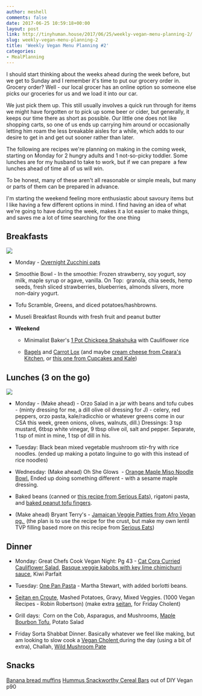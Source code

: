 ```yaml
---
author: meshell
comments: false
date: 2017-06-25 10:59:18+00:00
layout: post
link: http://tinyhuman.house/2017/06/25/weekly-vegan-menu-planning-2/
slug: weekly-vegan-menu-planning-2
title: 'Weekly Vegan Menu Planning #2'
categories:
- MealPlanning
---
```


I should start thinking about the weeks ahead during the week before, but we get to Sunday and I remember it's time to put our grocery order in. Grocery order? Well - our local grocer has an online option so someone else picks our groceries for us and we load it into our car.

We just pick them up. This still usually involves a quick run through for items we might have forgotten or to pick up some beer or cider, but generally, it keeps our time there as short as possible. Our little one does not like shopping carts, so one of us ends up carrying him around or occasionally letting him roam the less breakable aisles for a while, which adds to our desire to get in and get out sooner rather than later.

The following are recipes we're planning on making in the coming week, starting on Monday for 2 hungry adults and 1 not-so-picky toddler. Some lunches are for my husband to take to work, but if we can prepare  a few lunches ahead of time all of us will win.

To be honest, many of these aren't all reasonable or simple meals, but many or parts of them can be prepared in advance.

I'm starting the weekend feeling more enthusiastic about savoury items but I like having a few different options in mind. I find having an idea of what we're going to have during the week, makes it a lot easier to make things, and saves me a lot of time searching for the one thing


## Breakfasts


![](http://tinyhuman.house/wp-content/uploads/2017/06/chickpea-shakshuka-300x240.jpg)




  * Monday - [Overnight Zucchini oats](http://www.hummusapien.com/banana-zucchini-overnight-oats/)


  * Smoothie Bowl - In the smoothie: Frozen strawberry, soy yogurt, soy milk, maple syrup or agave, vanilla. On Top:  granola, chia seeds, hemp seeds, fresh sliced strawberries, blueberries, almonds slivers, more non-dairy yogurt.


  * Tofu Scramble, Greens, and diced potatoes/hashbrowns.


  * Museli Breakfast Rounds with fresh fruit and peanut butter


  * **Weekend**


    * Minimalist Baker's [1 Pot Chickpea Shakshuka](https://minimalistbaker.com/1-pot-chickpea-shakshuka/) with Cauliflower rice


    * [Bagels](http://www.seriouseats.com/recipes/2017/01/homemade-bagels-recipe.html) and [Carrot Lox](http://theveganlab.com/recipe-items/smokey-carrot-lox/) (and maybe [cream cheese from Ceara's Kitchen](https://www.cearaskitchen.com/nut-free-vegan-cream-cheese/), or [this one from Cupcakes and Kale](http://www.cupcakesandkale.ca/deli-style-vegan-cream-cheese/))







## Lunches (3 on the go)


![](http://tinyhuman.house/wp-content/uploads/2017/06/orzo-jarred-salad-243x300.jpg)




  * Monday - (Make ahead) - Orzo Salad in a jar with beans and tofu cubes - (minty dressing for me, a dill olive oil dressing for J) - celery, red peppers, orzo pasta, kale/radicchio or whatever greens come in our CSA this week, green onions, olives, walnuts, dill.) Dressings: 3 tsp mustard, 6tbsp white vinegar, 9 tbsp olive oil, salt and pepper. Separate, 1 tsp of mint in mine, 1 tsp of dill in his.


  * Tuesday: Black bean mixed vegetable mushroom stir-fry with rice noodles. (ended up making a potato linguine to go with this instead of rice noodles)


  * Wednesday: (Make ahead) Oh She Glows  - [Orange Maple Miso Noodle Bowl.](http://www.cityline.ca/2014/05/09/empowered-noodle-bowl-two-ways-thai-peanut-orange-maple-miso/) Ended up doing something different - with a sesame maple dressing.


  * Baked beans (canned or [this recipe from Serious Eats](http://www.seriouseats.com/2016/09/how-to-make-boston-baked-beans.html)), rigatoni pasta, and [baked peanut tofu fingers](https://minimalistbaker.com/crispy-peanut-tofu-cauliflower-rice-stir-fry/).


  * (Make ahead) Bryant Terry's - [Jamaican Veggie Patties from Afro Vegan pg. ](http://www.101cookbooks.com/archives/jamaican-veggie-patties-recipe.html) (the plan is to use the recipe for the crust, but make my own lentil TVP filling based more on this recipe from [Serious Eats](http://www.seriouseats.com/recipes/2014/08/curried-jamaican-beef-patties-recipe.html))




## Dinner






  * Monday: Great Chefs Cook Vegan Night: Pg 43 - [Cat Cora Curried Cauliflower Salad](http://leitesculinaria.com/20603/recipes-curried-cauliflower-salad-currants-pine-nuts.html), [Basque veggie kabobs with key lime chimichurri sauce](http://www.runnersworld.com/recipes/a-recipe-for-basque-grilled-vegetable-kabobs-with-key-lime-chimichurri), Kiwi Parfait


  * Tuesday: [One Pan Pasta](http://www.marthastewart.com/978784/one-pan-pasta) - Martha Stewart, with added borlotti beans.


  * [Seitan en Croute](http://www.vegan.com/recipes/vegan-thanksgiving-recipes-2009-a-feast-by-robin-robertson/seitan-en-croute/), Mashed Potatoes, Gravy, Mixed Veggies. (1000 Vegan Recipes - Robin Robertson) (make extra [seitan](https://thegentlechef.com/roast-mock-lamb-seitan-with-english-mint-sauce/), for Friday Cholent)


  * Grill days:  Corn on the Cob, Asparagus, and Mushrooms, [Maple Bourbon Tofu](https://beingveganeats.com/2014/09/06/maple-bourbon-cedar-tofu/), Potato Salad


  * Friday Sorta Shabbat Dinner. Basically whatever we feel like making, but am looking to slow cook a [Vegan Cholent ](http://www.vegkitchen.com/recipes/vegan-cholent/)during the day (using a bit of extra), Challah, [Wild Mushroom Pate](https://smittenkitchen.com/2015/03/wild-mushroom-pate/)




## Snacks


[Banana bread muffins](https://www.thespruce.com/basic-vegan-banana-muffins-3378253)
[Hummus
](http://www.thekitchn.com/how-to-make-hummus-from-scratch-cooking-lessons-from-the-kitchn-107560)[Snackworthy Cereal Bars](http://francostigan.com/diy-vegan-by-nicole-axworthy-and-lisa-pitman/) out of DIY Vegan p90
